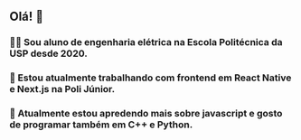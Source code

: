 ## Olá! 👋

### 🧑‍🎓 Sou aluno de engenharia elétrica na Escola Politécnica da USP desde 2020.
### 🔭 Estou atualmente trabalhando com frontend em React Native e Next.js na Poli Júnior.
### 🌱 Atualmente estou apredendo mais sobre javascript e gosto de programar também em C++ e Python.

<!--
**FelipeCesarCuellar/FelipeCesarCuellar** is a ✨ _special_ ✨ repository because its `README.md` (this file) appears on your GitHub profile.

Here are some ideas to get you started:

- 🔭 I’m currently working on ...
- 🌱 I’m currently learning ...
- 👯 I’m looking to collaborate on ...
- 🤔 I’m looking for help with ...
- 💬 Ask me about ...
- 📫 How to reach me: ...
- 😄 Pronouns: ...
- ⚡ Fun fact: ...
-->

